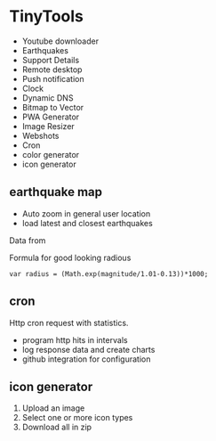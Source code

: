 # TinyTools

- Youtube downloader
- Earthquakes
- Support Details
- Remote desktop
- Push notification
- Clock
- Dynamic DNS
- Bitmap to Vector
- PWA Generator
- Image Resizer
- Webshots
- Cron
- color generator
- icon generator

## earthquake map

- Auto zoom in general user location
- load latest and closest earthquakes

Data from

Formula for good looking radious

    var radius = (Math.exp(magnitude/1.01-0.13))*1000;

## cron

Http cron request with statistics.

- program http hits in intervals
- log response data and create charts
- github integration for configuration


## icon generator

1. Upload an image
2. Select one or more icon types
3. Download all in zip
